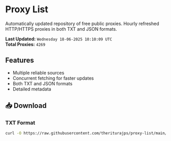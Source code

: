 # Proxy List

Automatically updated repository of free public proxies. Hourly refreshed HTTP/HTTPS proxies in both TXT and JSON formats.

**Last Updated:** `Wednesday 18-06-2025 10:10:09 UTC`  
**Total Proxies:** `4269`

## Features
- Multiple reliable sources
- Concurrent fetching for faster updates
- Both TXT and JSON formats
- Detailed metadata

## 📥 Download

### TXT Format
```bash
curl -O https://raw.githubusercontent.com/theriturajps/proxy-list/main/proxies.txt
